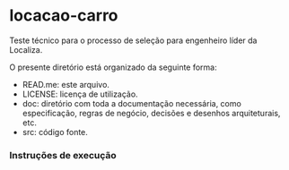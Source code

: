 # locacao-carro
Teste técnico para o processo de seleção para engenheiro líder da Localiza.

O presente diretório está organizado da seguinte forma:
- READ.me: este arquivo.
- LICENSE: licença de utilização.
- doc: diretório com toda a documentação necessária, como especificação, regras de negócio, decisões e desenhos arquiteturais, etc.
- src: código fonte.

### Instruções de execução